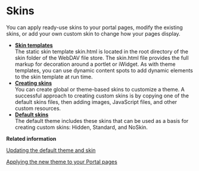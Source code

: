 # Skins

You can apply ready-use skins to your portal pages, modify the existing skins, or add your own custom skin to change how your pages display.

-   **[Skin templates](../dev-theme/themeopt_cust_skintemp.md)**  
The static skin template skin.html is located in the root directory of the skin folder of the WebDAV file store. The skin.html file provides the full markup for decoration around a portlet or iWidget. As with theme templates, you can use dynamic content spots to add dynamic elements to the skin template at run time.
-   **[Creating skins](../dev-theme/themeopt_cust_skincreate.md)**  
You can create global or theme-based skins to customize a theme. A successful approach to creating custom skins is by copying one of the default skins files, then adding images, JavaScript files, and other custom resources.
-   **[Default skins](../dev-theme/themeopt_cust_skindefault.md)**  
The default theme includes these skins that can be used as a basis for creating custom skins: Hidden, Standard, and NoSkin.


**Related information**  


[Updating the default theme and skin](../migrate/mig_upgrade_default_themes_skin.md)

[Applying the new theme to your Portal pages](../migrate/mig_post_apply_theme.md)

